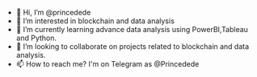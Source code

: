 - 👋 Hi, I’m @princedede
- 👀 I’m interested in blockchain and data analysis 
- 🌱 I’m currently learning advance data analysis using PowerBI,Tableau and Python.
- 💞️ I’m looking to collaborate on projects related to blockchain and data analysis.
- 📫 How to reach me? I'm on Telegram as @Princedede

<!---
princedede/princedede is a ✨ special ✨ repository because its `README.md` (this file) appears on your GitHub profile.
You can click the Preview link to take a look at your changes.
--->
